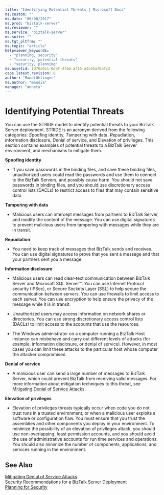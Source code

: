 ```yaml
---
title: "Identifying Potential Threats | Microsoft Docs"
ms.custom: ""
ms.date: "06/08/2017"
ms.prod: "biztalk-server"
ms.reviewer: ""
ms.service: "biztalk-server"
ms.suite: ""
ms.tgt_pltfrm: ""
ms.topic: "article"
helpviewer_keywords: 
  - "planning, security"
  - "security, potential threats"
  - "security, planning"
ms.assetid: 1d70a0c1-6daf-47bb-af15-a4b35a7bafc2
caps.latest.revision: 8
author: "MandiOhlinger"
ms.author: "mandia"
manager: "anneta"
---
```

# Identifying Potential Threats
You can use the STRIDE model to identify potential threats to your BizTalk Server deployment. STRIDE is an acronym derived from the following categories: *S*poofing identity, *T*ampering with data, *R*epudiation, *I*nformation disclosure, *D*enial of service, and Elevation of privileges. This section contains examples of potential threats to a BizTalk Server environment, and mechanisms to mitigate them.  
  
 **Spoofing identity**  
  
-   If you save passwords in the binding files, and save these binding files, unauthorized users could read the passwords and use them to connect to the BizTalk Servers, and possibly cause harm. You should not save passwords in binding files, and you should use discretionary access control lists (DACLs) to restrict access to files that may contain sensitive data.  
  
 **Tampering with data**  
  
-   Malicious users can intercept messages from partners to BizTalk Server, and modify the content of the message. You can use digital signatures to prevent malicious users from tampering with messages while they are in transit.  
  
 **Repudiation**  
  
-   You need to keep track of messages that BizTalk sends and receives. You can use digital signatures to prove that you sent a message and that your partners sent you a message.  
  
 **Information disclosure**  
  
-   Malicious users can read clear-text communication between BizTalk Server and Microsoft SQL Server™. You can use Internet Protocol security (IPSec), or Secure Sockets Layer (SSL) to help secure the communication between servers. You can use firewalls to limit access to each server. You can use encryption to help ensure the privacy of the message while it is in transit.  
  
-   Unauthorized users may access information on network shares or directories. You can use strong discretionary access control lists (DACLs) to limit access to the accounts that use the resources.  
  
-   The Windows administrator on a computer running a BizTalk Host instance can misbehave and carry out different levels of attacks (for example, information disclosure, or denial of service). However, in most cases you can limit these attacks to the particular host whose computer the attacker compromised.  
  
 **Denial of service**  
  
-   A malicious user can send a large number of messages to BizTalk Server, which could prevent BizTalk from receiving valid messages. For more information about mitigation techniques to this threat, see [Mitigating Denial of Service Attacks](../core/mitigating-denial-of-service-attacks.md).  
  
 **Elevation of privileges**  
  
-   Elevation of privileges threats typically occur when code you do not trust runs in a trusted environment, or when a malicious user exploits a software or configuration flaw. You must ensure that you trust the assemblies and other components you deploy in your environment. To minimize the possibility of an elevation of privileges attack, you should use non-overlapping, least permission accounts, and you should avoid the use of administrative accounts for run time services and operations. You should also minimize the number of components, applications, and services running in the environment.  
  
## See Also  
 [Mitigating Denial of Service Attacks](../core/mitigating-denial-of-service-attacks.md)   
 [Security Recommendations for a BizTalk Server Deployment](../core/security-recommendations-for-a-biztalk-server-deployment.md)   
 [Planning for Security](../core/planning-for-security.md)